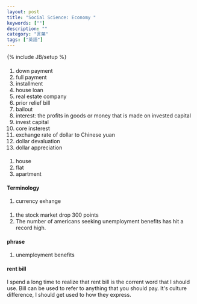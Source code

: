 ```yaml
---
layout: post
title: "Social Science: Economy "
keywords: [""]
description: ""
category: "言葉"
tags: ["英語"]
---
```

{% include JB/setup %}

####
1. down payment
2. full payment
3. installment
4. house loan
5. real estate company
6. prior relief bill
7. bailout
8. interest: the profits in goods or money that is made on invested capital
9. invest capital
1. core insterest
2. exchange rate of dollar to Chinese yuan
3. dollar devaluation
4. dollar appreciation



####
1. house
2. flat
3. apartment

#### Terminology
1. currency exhange


####
1. the stock market drop 300 points
2. The number of americans seeking unemployment benefits has hit a record high.

#### phrase
1. unemployment benefits



#### rent bill
I spend a long time to realize that rent bill is the corrent word that I should
use. Bill can be used to refer to anything that you should pay. It's culture
difference, I should get used to how they express.

